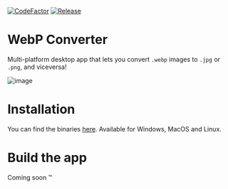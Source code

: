 [![CodeFactor](https://www.codefactor.io/repository/github/alexazumi/webp-converter/badge)](https://www.codefactor.io/repository/github/alexazumi/webp-converter)
[![Release](https://github.com/AlexAzumi/webp-converter/actions/workflows/main.yml/badge.svg?branch=main)](https://github.com/AlexAzumi/webp-converter/actions/workflows/main.yml)

# WebP Converter

Multi-platform desktop app that lets you convert `.webp` images to `.jpg` or `.png`, and viceversa!

![image](https://github.com/AlexAzumi/webp-converter/assets/20672555/15fc79f2-8ac6-4921-91a8-6d8774b52fee)

# Installation

You can find the binaries [here](/releases). Available for Windows, MacOS and Linux.

# Build the app

Coming soon ™
